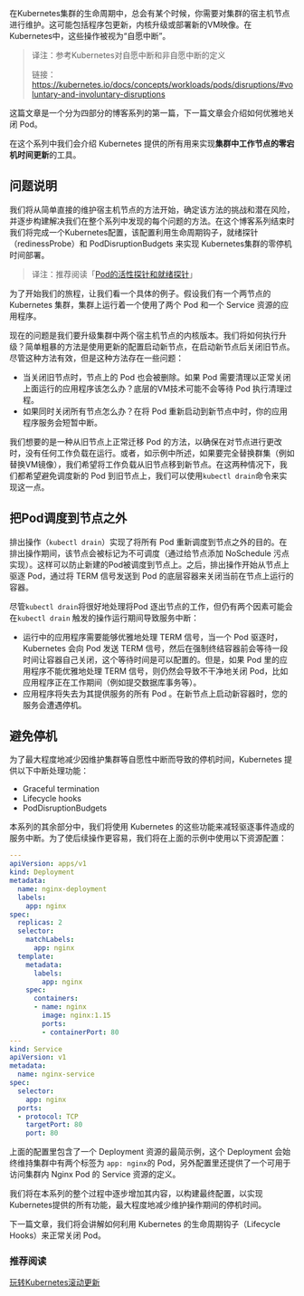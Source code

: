 在Kubernetes集群的生命周期中，总会有某个时候，你需要对集群的宿主机节点进行维护。这可能包括程序包更新，内核升级或部署新的VM映像。在Kubernetes中，这些操作被视为“自愿中断”。

> 译注：参考Kubernetes对自愿中断和非自愿中断的定义
>
> 链接：https://kubernetes.io/docs/concepts/workloads/pods/disruptions/#voluntary-and-involuntary-disruptions

这篇文章是一个分为四部分的博客系列的第一篇，下一篇文章会介绍如何优雅地关闭 Pod。

在这个系列中我们会介绍 Kubernetes 提供的所有用来实现**集群中工作节点的零宕机时间更新**的工具。

## 问题说明

我们将从简单直接的维护宿主机节点的方法开始，确定该方法的挑战和潜在风险，并逐步构建解决我们在整个系列中发现的每个问题的方法。在这个博客系列结束时我们将完成一个Kubernetes配置，该配置利用生命周期钩子，就绪探针（redinessProbe）和 PodDisruptionBudgets 来实现 Kubernetes集群的零停机时间部署。

> 译注：推荐阅读「[Pod的活性探针和就绪探针](https://mp.weixin.qq.com/s?__biz=MzUzNTY5MzU2MA==&mid=2247485500&idx=1&sn=6197d294cc4f409c2a62a7997c431b68&chksm=fa80d9abcdf750bd6735e7b7481c225d4cbfaad2159427b049d8b229877392f4bef11469363e&token=139481383&lang=zh_CN&scene=21#wechat_redirect)」

为了开始我们的旅程，让我们看一个具体的例子。假设我们有一个两节点的 Kubernetes 集群，集群上运行着一个使用了两个 Pod 和一个 Service 资源的应用程序。

现在的问题是我们要升级集群中两个宿主机节点的内核版本。我们将如何执行升级？简单粗暴的方法是使用更新的配置启动新节点，在启动新节点后关闭旧节点。尽管这种方法有效，但是这种方法存在一些问题：

- 当关闭旧节点时，节点上的 Pod 也会被删除。如果 Pod 需要清理以正常关闭上面运行的应用程序该怎么办？底层的VM技术可能不会等待 Pod 执行清理过程。
- 如果同时关闭所有节点怎么办？在将 Pod 重新启动到新节点中时，你的应用程序服务会短暂中断。

我们想要的是一种从旧节点上正常迁移 Pod 的方法，以确保在对节点进行更改时，没有任何工作负载在运行。或者，如示例中所述，如果要完全替换群集（例如替换VM镜像），我们希望将工作负载从旧节点移到新节点。在这两种情况下，我们都希望避免调度新的 Pod 到旧节点上，我们可以使用`kubectl drain`命令来实现这一点。

## 把Pod调度到节点之外

排出操作（`kubectl drain`）实现了将所有 Pod 重新调度到节点之外的目的。在排出操作期间，该节点会被标记为不可调度（通过给节点添加 NoSchedule 污点实现）。这样可以防止新建的Pod被调度到节点上。之后，排出操作开始从节点上驱逐 Pod，通过将 TERM 信号发送到 Pod 的底层容器来关闭当前在节点上运行的容器。

尽管`kubectl drain`将很好地处理将Pod 逐出节点的工作，但仍有两个因素可能会在`kubectl drain` 触发的操作运行期间导致服务中断：

- 运行中的应用程序需要能够优雅地处理 TERM 信号，当一个 Pod 驱逐时，Kubernetes 会向 Pod 发送 TERM 信号，然后在强制终结容器前会等待一段时间让容器自己关闭，这个等待时间是可以配置的。但是，如果 Pod 里的应用程序不能优雅地处理 TERM 信号，则仍然会导致不干净地关闭 Pod，比如应用程序正在工作期间（例如提交数据库事务等）。
- 应用程序将失去为其提供服务的所有 Pod 。在新节点上启动新容器时，您的服务会遭遇停机。

## 避免停机

为了最大程度地减少因维护集群等自愿性中断而导致的停机时间，Kubernetes 提供以下中断处理功能：

- Graceful termination
- Lifecycle hooks
- PodDisruptionBudgets

本系列的其余部分中，我们将使用 Kubernetes 的这些功能来减轻驱逐事件造成的服务中断。为了使后续操作更容易，我们将在上面的示例中使用以下资源配置：

```yaml
---
apiVersion: apps/v1
kind: Deployment
metadata:
  name: nginx-deployment
  labels:
    app: nginx
spec:
  replicas: 2
  selector:
    matchLabels:
      app: nginx
  template:
    metadata:
      labels:
        app: nginx
    spec:
      containers:
      - name: nginx
        image: nginx:1.15
        ports:
        - containerPort: 80
---
kind: Service
apiVersion: v1
metadata:
  name: nginx-service
spec:
  selector:
    app: nginx
  ports:
  - protocol: TCP
    targetPort: 80
    port: 80
```

上面的配置里包含了一个 Deployment 资源的最简示例，这个 Deployment 会始终维持集群中有两个标签为 `app: nginx`的 Pod，另外配置里还提供了一个可用于访问集群内 Nginx Pod 的 Service 资源的定义。

我们将在本系列的整个过程中逐步增加其内容，以构建最终配置，以实现Kubernetes提供的所有功能，最大程度地减少维护操作期间的停机时间。

下一篇文章，我们将会讲解如何利用 Kubernetes 的生命周期钩子（Lifecycle Hooks）来正常关闭 Pod。

### 推荐阅读

[玩转Kubernetes滚动更新](https://mp.weixin.qq.com/s?__biz=MzUzNTY5MzU2MA==&mid=2247487019&idx=1&sn=e937b7b699884420e62c0913c83f154c&chksm=fa80dfbccdf756aaf1f1329ab4e20647a43755ac80e2a69e1a86d692a79c99140131d245ece5&token=139481383&lang=zh_CN&scene=21#wechat_redirect)